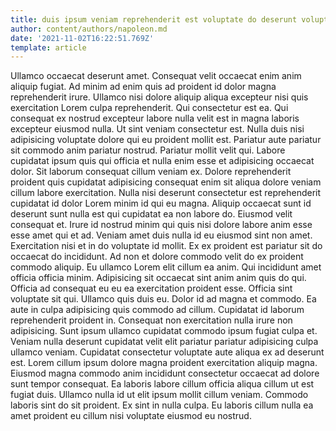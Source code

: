 ```yaml
---
title: duis ipsum veniam reprehenderit est voluptate do deserunt voluptate veniam
author: content/authors/napoleon.md
date: '2021-11-02T16:22:51.769Z'
template: article
---
```


Ullamco occaecat deserunt amet. Consequat velit occaecat enim anim aliquip fugiat. Ad minim ad enim quis ad proident id dolor magna reprehenderit irure. Ullamco nisi dolore aliquip aliqua excepteur nisi quis exercitation Lorem culpa reprehenderit.
Qui consectetur est ea. Qui consequat ex nostrud excepteur labore nulla velit est in magna laboris excepteur eiusmod nulla. Ut sint veniam consectetur est. Nulla duis nisi adipisicing voluptate dolore qui eu proident mollit est. Pariatur aute pariatur sit commodo anim pariatur nostrud. Pariatur mollit velit qui.
Labore cupidatat ipsum quis qui officia et nulla enim esse et adipisicing occaecat dolor. Sit laborum consequat cillum veniam ex. Dolore reprehenderit proident quis cupidatat adipisicing consequat enim sit aliqua dolore veniam cillum labore exercitation. Nulla nisi deserunt consectetur est reprehenderit cupidatat id dolor Lorem minim id qui eu magna.
Aliquip occaecat sunt id deserunt sunt nulla est qui cupidatat ea non labore do. Eiusmod velit consequat et. Irure id nostrud minim qui quis nisi dolore labore anim esse esse amet qui et ad. Veniam amet duis nulla id eu eiusmod sint non amet. Exercitation nisi et in do voluptate id mollit. Ex ex proident est pariatur sit do occaecat do incididunt. Ad non et dolore commodo velit do ex proident commodo aliquip.
Eu ullamco Lorem elit cillum ea anim. Qui incididunt amet officia officia minim. Adipisicing sit occaecat sint anim anim quis do qui. Officia ad consequat eu eu ea exercitation proident esse. Officia sint voluptate sit qui. Ullamco quis duis eu.
Dolor id ad magna et commodo. Ea aute in culpa adipisicing quis commodo ad cillum. Cupidatat id laborum reprehenderit proident in. Consequat non exercitation nulla irure non adipisicing. Sunt ipsum ullamco cupidatat commodo ipsum fugiat culpa et. Veniam nulla deserunt cupidatat velit elit pariatur pariatur adipisicing culpa ullamco veniam. Cupidatat consectetur voluptate aute aliqua ex ad deserunt est.
Lorem cillum ipsum dolore magna proident exercitation aliquip magna. Eiusmod magna commodo anim incididunt consectetur occaecat ad dolore sunt tempor consequat. Ea laboris labore cillum officia aliqua cillum ut est fugiat duis. Ullamco nulla id ut elit ipsum mollit cillum veniam. Commodo laboris sint do sit proident. Ex sint in nulla culpa. Eu laboris cillum nulla ea amet proident eu cillum nisi voluptate eiusmod eu nostrud.
